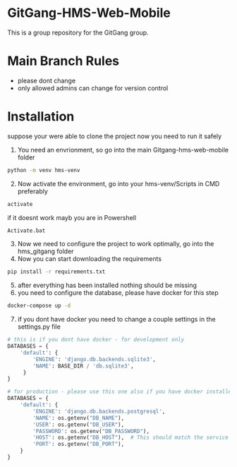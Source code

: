 # GitGang-HMS-Web-Mobile
This is a group repository for the GitGang group.

# Main Branch Rules
- please dont change
- only allowed admins can change for version control

# Installation
suppose your were able to clone the project
now you need to run it safely 

1. You need an envrionment, so go into the main Gitgang-hms-web-mobile folder
```Bash
python -m venv hms-venv
```

2. Now activate the environment, go into your hms-venv/Scripts in CMD preferably
```Bash
activate
```
if it doesnt work mayb you are in Powershell
```Bash
Activate.bat
```
3. Now we need to configure the project to work optimally, go into the hms_gitgang folder
4. Now you can start downloading the requirements
```Bash
pip install -r requirements.txt
```
5. after everything has been installed nothing should be missing
6. you need to configure the database, please have docker for this step
```Bash
docker-compose up -d
```
7. if you dont have docker you need to change a couple settings in the settings.py file
```python
# this is if you dont have docker - for development only
DATABASES = {
    'default': {
        'ENGINE': 'django.db.backends.sqlite3',
        'NAME': BASE_DIR / 'db.sqlite3',
     }
} 

# for production - please use this one also if you have docker installed
DATABASES = {
    'default': {
        'ENGINE': 'django.db.backends.postgresql',
        'NAME': os.getenv("DB_NAME"),
        'USER': os.getenv("DB_USER"),
        'PASSWORD': os.getenv("DB_PASSWORD"),
        'HOST': os.getenv("DB_HOST"),  # This should match the service name in docker-compose.yml
        'PORT': os.getenv("DB_PORT"),
    }
}
```


